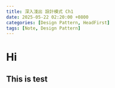 ```yaml
---
title: 深入淺出 設計模式 Ch1 
date: 2025-05-22 02:20:00 +0800 
categories: [Design Pattern, HeadFirst]
tags: [Note, Design Pattern]
---
```


# Hi 

## This is test 
